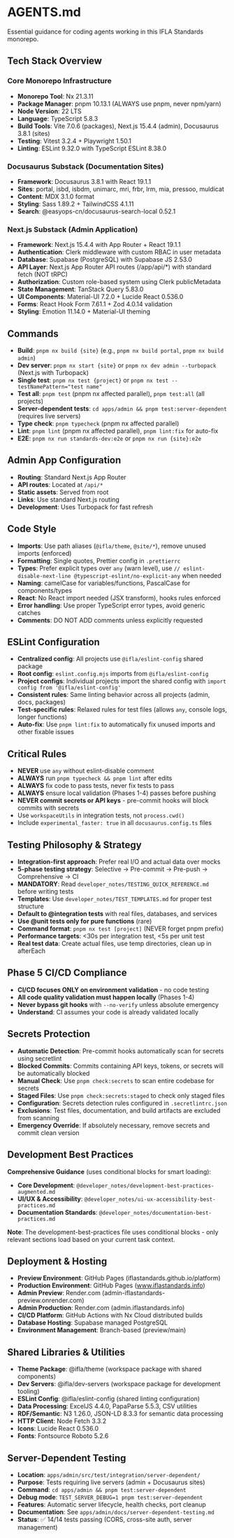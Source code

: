 # AGENTS.md

Essential guidance for coding agents working in this IFLA Standards monorepo.

## Tech Stack Overview

### Core Monorepo Infrastructure
- **Monorepo Tool**: Nx 21.3.11
- **Package Manager**: pnpm 10.13.1 (ALWAYS use pnpm, never npm/yarn)
- **Node Version**: 22 LTS
- **Language**: TypeScript 5.8.3
- **Build Tools**: Vite 7.0.6 (packages), Next.js 15.4.4 (admin), Docusaurus 3.8.1 (sites)
- **Testing**: Vitest 3.2.4 + Playwright 1.50.1
- **Linting**: ESLint 9.32.0 with TypeScript ESLint 8.38.0

### Docusaurus Substack (Documentation Sites)
- **Framework**: Docusaurus 3.8.1 with React 19.1.1
- **Sites**: portal, isbd, isbdm, unimarc, mri, frbr, lrm, mia, pressoo, muldicat
- **Content**: MDX 3.1.0 format
- **Styling**: Sass 1.89.2 + TailwindCSS 4.1.11
- **Search**: @easyops-cn/docusaurus-search-local 0.52.1

### Next.js Substack (Admin Application)
- **Framework**: Next.js 15.4.4 with App Router + React 19.1.1
- **Authentication**: Clerk middleware with custom RBAC in user metadata
- **Database**: Supabase (PostgreSQL) with Supabase JS 2.53.0
- **API Layer**: Next.js App Router API routes (/app/api/*) with standard fetch (NOT tRPC)
- **Authorization**: Custom role-based system using Clerk publicMetadata
- **State Management**: TanStack Query 5.83.0
- **UI Components**: Material-UI 7.2.0 + Lucide React 0.536.0
- **Forms**: React Hook Form 7.61.1 + Zod 4.0.14 validation
- **Styling**: Emotion 11.14.0 + Material-UI theming

## Commands
- **Build**: `pnpm nx build {site}` (e.g., `pnpm nx build portal`, `pnpm nx build admin`)
- **Dev server**: `pnpm nx start {site}` or `pnpm nx dev admin --turbopack` (Next.js with Turbopack)
- **Single test**: `pnpm nx test {project}` or `pnpm nx test --testNamePattern="test name"`
- **Test all**: `pnpm test` (pnpm nx affected parallel), `pnpm test:all` (all projects)
- **Server-dependent tests**: `cd apps/admin && pnpm test:server-dependent` (requires live servers)
- **Type check**: `pnpm typecheck` (pnpm nx affected parallel)
- **Lint**: `pnpm lint` (pnpm nx affected parallel), `pnpm lint:fix` for auto-fix
- **E2E**: `pnpm nx run standards-dev:e2e` or `pnpm nx run {site}:e2e`

## Admin App Configuration
- **Routing**: Standard Next.js App Router
- **API routes**: Located at `/api/*`
- **Static assets**: Served from root
- **Links**: Use standard Next.js routing
- **Development**: Uses Turbopack for fast refresh

## Code Style
- **Imports**: Use path aliases (`@ifla/theme`, `@site/*`), remove unused imports (enforced)
- **Formatting**: Single quotes, Prettier config in `.prettierrc`
- **Types**: Prefer explicit types over `any` (warn level), use `// eslint-disable-next-line @typescript-eslint/no-explicit-any` when needed
- **Naming**: camelCase for variables/functions, PascalCase for components/types
- **React**: No React import needed (JSX transform), hooks rules enforced
- **Error handling**: Use proper TypeScript error types, avoid generic catches
- **Comments**: DO NOT ADD comments unless explicitly requested

## ESLint Configuration
- **Centralized config**: All projects use `@ifla/eslint-config` shared package
- **Root config**: `eslint.config.mjs` imports from `@ifla/eslint-config`
- **Project configs**: Individual projects import the shared config with `import config from '@ifla/eslint-config'`
- **Consistent rules**: Same linting behavior across all projects (admin, docs, packages)
- **Test-specific rules**: Relaxed rules for test files (allows `any`, console logs, longer functions)
- **Auto-fix**: Use `pnpm lint:fix` to automatically fix unused imports and other fixable issues

## Critical Rules
- **NEVER** use `any` without eslint-disable comment
- **ALWAYS** run `pnpm typecheck && pnpm lint` after edits
- **ALWAYS** fix code to pass tests, never fix tests to pass
- **ALWAYS** ensure local validation (Phases 1-4) passes before pushing
- **NEVER commit secrets or API keys** - pre-commit hooks will block commits with secrets
- Use `workspaceUtils` in integration tests, not `process.cwd()`
- Include `experimental_faster: true` in all `docusaurus.config.ts` files

## Testing Philosophy & Strategy
- **Integration-first approach**: Prefer real I/O and actual data over mocks
- **5-phase testing strategy**: Selective → Pre-commit → Pre-push → Comprehensive → CI
- **MANDATORY**: Read `developer_notes/TESTING_QUICK_REFERENCE.md` before writing tests
- **Templates**: Use `developer_notes/TEST_TEMPLATES.md` for proper test structure
- **Default to @integration tests** with real files, databases, and services
- **Use @unit tests only for pure functions** (rare)
- **Command format**: `pnpm nx test [project]` (NEVER forget pnpm prefix)
- **Performance targets**: <30s per integration test, <5s per unit test
- **Real test data**: Create actual files, use temp directories, clean up in afterEach

## Phase 5 CI/CD Compliance
- **CI/CD focuses ONLY on environment validation** - no code testing
- **All code quality validation must happen locally** (Phases 1-4)
- **Never bypass git hooks** with `--no-verify` unless absolute emergency
- **Understand**: CI assumes your code is already validated locally

## Secrets Protection
- **Automatic Detection**: Pre-commit hooks automatically scan for secrets using secretlint
- **Blocked Commits**: Commits containing API keys, tokens, or secrets will be automatically blocked
- **Manual Check**: Use `pnpm check:secrets` to scan entire codebase for secrets
- **Staged Files**: Use `pnpm check:secrets:staged` to check only staged files
- **Configuration**: Secrets detection rules configured in `.secretlintrc.json`
- **Exclusions**: Test files, documentation, and build artifacts are excluded from scanning
- **Emergency Override**: If absolutely necessary, remove secrets and commit clean version

## Development Best Practices

**Comprehensive Guidance** (uses conditional blocks for smart loading):
- **Core Development**: `@developer_notes/development-best-practices-augmented.md`
- **UI/UX & Accessibility**: `@developer_notes/ui-ux-accessibility-best-practices.md`
- **Documentation Standards**: `@developer_notes/documentation-best-practices.md`

**Note**: The development-best-practices file uses conditional blocks - only relevant sections load based on your current task context.

## Deployment & Hosting
- **Preview Environment**: GitHub Pages (iflastandards.github.io/platform)
- **Production Environment**: GitHub Pages (www.iflastandards.info)
- **Admin Preview**: Render.com (admin-iflastandards-preview.onrender.com)
- **Admin Production**: Render.com (admin.iflastandards.info)
- **CI/CD Platform**: GitHub Actions with Nx Cloud distributed builds
- **Database Hosting**: Supabase managed PostgreSQL
- **Environment Management**: Branch-based (preview/main)

## Shared Libraries & Utilities
- **Theme Package**: @ifla/theme (workspace package with shared components)
- **Dev Servers**: @ifla/dev-servers (workspace package for development tooling)
- **ESLint Config**: @ifla/eslint-config (shared linting configuration)
- **Data Processing**: ExcelJS 4.4.0, PapaParse 5.5.3, CSV utilities
- **RDF/Semantic**: N3 1.26.0, JSON-LD 8.3.3 for semantic data processing
- **HTTP Client**: Node Fetch 3.3.2
- **Icons**: Lucide React 0.536.0
- **Fonts**: Fontsource Roboto 5.2.6

## Server-Dependent Testing
- **Location**: `apps/admin/src/test/integration/server-dependent/`
- **Purpose**: Tests requiring live servers (admin + Docusaurus sites)
- **Command**: `cd apps/admin && pnpm test:server-dependent`
- **Debug mode**: `TEST_SERVER_DEBUG=1 pnpm test:server-dependent`
- **Features**: Automatic server lifecycle, health checks, port cleanup
- **Documentation**: See `apps/admin/docs/server-dependent-testing.md`
- **Status**: ✅ 14/14 tests passing (CORS, cross-site auth, server management)
